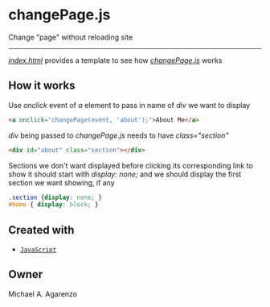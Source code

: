 # changePage.js

Change "page" without reloading site

---

[*index.html*](https://github.com/magarenzo/change-page/blob/master/index.html) provides a template to see how [*changePage.js*](https://github.com/magarenzo/change-page/blob/master/changePage.js) works

## How it works

Use *onclick* event of *a* element to pass in name of *div* we want to display

```html
<a onclick="changePage(event, 'about');">About Me</a>
```

*div* being passed to *changePage.js* needs to have *class="section"*

```html
<div id="about" class="section"></div>
```

Sections we don't want displayed before clicking its corresponding link to show it should start with *display: none;* and we should display the first section we want showing, if any

```css
.section {display: none; }
#home { display: block; }
```

## Created with

* [`JavaScript`](https://www.javascript.com/)

## Owner

Michael A. Agarenzo
